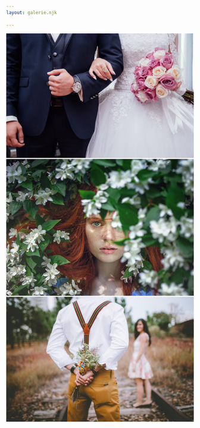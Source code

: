 ```yaml
---
layout: galerie.njk

---
```

![wedding](/photos/wedding001.jpg)![portrait](/photos/portrait001.jpg)![couple](/photos/couple001.jpg)